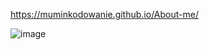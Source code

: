 https://muminkodowanie.github.io/About-me/

![image](https://github.com/user-attachments/assets/bbdb2484-d7a2-4237-8b93-09858add8755)
